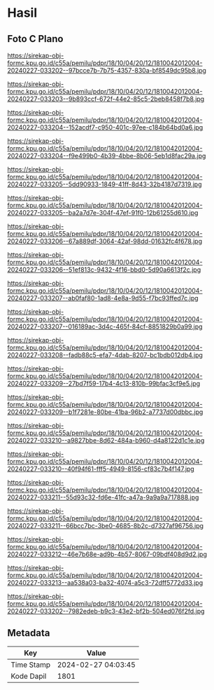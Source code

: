 # Hasil

## Foto C Plano

https://sirekap-obj-formc.kpu.go.id/c55a/pemilu/pdpr/18/10/04/20/12/1810042012004-20240227-033202--97bcce7b-7b75-4357-830a-bf8549dc95b8.jpg

https://sirekap-obj-formc.kpu.go.id/c55a/pemilu/pdpr/18/10/04/20/12/1810042012004-20240227-033203--9b893ccf-672f-44e2-85c5-2beb8458f7b8.jpg

https://sirekap-obj-formc.kpu.go.id/c55a/pemilu/pdpr/18/10/04/20/12/1810042012004-20240227-033204--152acdf7-c950-401c-97ee-c184b64bd0a6.jpg

https://sirekap-obj-formc.kpu.go.id/c55a/pemilu/pdpr/18/10/04/20/12/1810042012004-20240227-033204--f9e499b0-4b39-4bbe-8b06-5eb1d8fac29a.jpg

https://sirekap-obj-formc.kpu.go.id/c55a/pemilu/pdpr/18/10/04/20/12/1810042012004-20240227-033205--5dd90933-1849-41ff-8d43-32b4187d7319.jpg

https://sirekap-obj-formc.kpu.go.id/c55a/pemilu/pdpr/18/10/04/20/12/1810042012004-20240227-033205--ba2a7d7e-304f-47ef-91f0-12b61255d610.jpg

https://sirekap-obj-formc.kpu.go.id/c55a/pemilu/pdpr/18/10/04/20/12/1810042012004-20240227-033206--67a889df-3064-42af-98dd-01632fc4f678.jpg

https://sirekap-obj-formc.kpu.go.id/c55a/pemilu/pdpr/18/10/04/20/12/1810042012004-20240227-033206--51ef813c-9432-4f16-bbd0-5d90a6613f2c.jpg

https://sirekap-obj-formc.kpu.go.id/c55a/pemilu/pdpr/18/10/04/20/12/1810042012004-20240227-033207--ab0faf80-1ad8-4e8a-9d55-f7bc93ffed7c.jpg

https://sirekap-obj-formc.kpu.go.id/c55a/pemilu/pdpr/18/10/04/20/12/1810042012004-20240227-033207--016189ac-3d4c-465f-84cf-8851829b0a99.jpg

https://sirekap-obj-formc.kpu.go.id/c55a/pemilu/pdpr/18/10/04/20/12/1810042012004-20240227-033208--fadb88c5-efa7-4dab-8207-bc1bdb012db4.jpg

https://sirekap-obj-formc.kpu.go.id/c55a/pemilu/pdpr/18/10/04/20/12/1810042012004-20240227-033209--27bd7f59-17b4-4c13-810b-99bfac3cf9e5.jpg

https://sirekap-obj-formc.kpu.go.id/c55a/pemilu/pdpr/18/10/04/20/12/1810042012004-20240227-033209--b1f7281e-80be-41ba-96b2-a7737d00dbbc.jpg

https://sirekap-obj-formc.kpu.go.id/c55a/pemilu/pdpr/18/10/04/20/12/1810042012004-20240227-033210--a9827bbe-8d62-484a-b960-d4a8122d1c1e.jpg

https://sirekap-obj-formc.kpu.go.id/c55a/pemilu/pdpr/18/10/04/20/12/1810042012004-20240227-033210--40f94f61-fff5-4949-8156-cf83c7b4f147.jpg

https://sirekap-obj-formc.kpu.go.id/c55a/pemilu/pdpr/18/10/04/20/12/1810042012004-20240227-033211--55d93c32-fd6e-41fc-a47a-9a9a9a717888.jpg

https://sirekap-obj-formc.kpu.go.id/c55a/pemilu/pdpr/18/10/04/20/12/1810042012004-20240227-033211--66bcc7bc-3be0-4685-8b2c-d7327af96756.jpg

https://sirekap-obj-formc.kpu.go.id/c55a/pemilu/pdpr/18/10/04/20/12/1810042012004-20240227-033212--46e7b68e-ad9b-4b57-8067-09bdf408d9d2.jpg

https://sirekap-obj-formc.kpu.go.id/c55a/pemilu/pdpr/18/10/04/20/12/1810042012004-20240227-033213--aa538a03-ba32-4074-a5c3-72dff5772d33.jpg

https://sirekap-obj-formc.kpu.go.id/c55a/pemilu/pdpr/18/10/04/20/12/1810042012004-20240227-033202--7982edeb-b9c3-43e2-bf2b-504ed076f2fd.jpg


## Metadata

| Key        | Value               |
| ---------- | ------------------- |
| Time Stamp | 2024-02-27 04:03:45 |
| Kode Dapil | 1801                |




